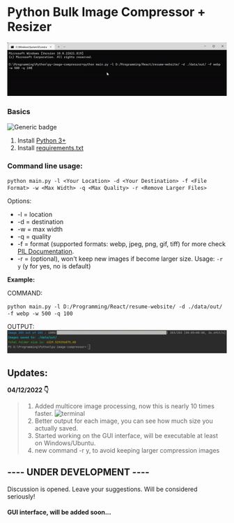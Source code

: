 # Python Bulk Image Compressor + Resizer
![animation](https://github.com/georgekhananaev/py-image-compressor/blob/main/screenshots/animation.gif?raw=true)


### Basics
![Generic badge](https://img.shields.io/badge/Python_3.11-Supported-green.svg)

1. Install [Python 3+](https://www.python.org/downloads/)
2. Install [requirements.txt](https://note.nkmk.me/en/python-pip-install-requirements/)


### Command line usage:

```
python main.py -l <Your Location> -d <Your Destination> -f <File Format> -w <Max Width> -q <Max Quality> -r <Remove Larger Files>
```

Options: 
* -l = location
* -d = destination
* -w = max width
* -q = quality 
* -f = format (supported formats: webp, jpeg, png, gif, tiff) for more check[ PIL Documentation](https://pillow.readthedocs.io/en/stable/handbook/image-file-formats.html).
* -r = (optional), won't keep new images if become larger size. Usage: `-r y` (y for yes, no is default)

**Example:**

COMMAND:

```
python main.py -l D:/Programming/React/resume-website/ -d ./data/out/ -f webp -w 500 -q 100
```

OUTPUT:
![terminal](https://github.com/georgekhananaev/py-image-compressor/blob/main/screenshots/screenshot.jpg?raw=true)

## Updates:

**04/12/2022 👇️**
> 1. Added multicore image processing, now this is nearly 10 times faster.
> ![terminal](https://github.com/georgekhananaev/py-image-compressor/blob/main/screenshots/multicore.gif?raw=true)
> 2. Better output for each image, you can see how much size you actually saved.
> 3. Started working on the GUI interface, will be executable at least on Windows/Ubuntu.
> 4. new command -r y, to avoid keeping larger compression images


## ---- UNDER DEVELOPMENT ----

Discussion is opened. Leave your suggestions. Will be considered seriously!
#### GUI interface, will be added soon...

